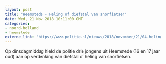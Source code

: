 ```yaml
---
layout: post
title: "Heemstede - Heling of diefstal van snorfietsen"
date: Wed, 21 Nov 2018 10:11:00 GMT
categories: 
- noord-holland 
- heemstede 
externe_link: "https://www.politie.nl/nieuws/2018/november/21/04-heling-of-diefstal-van-bromfietsen.html"
---
```


Op dinsdagmiddag hield de politie drie jongens uit Heemstede (16 en 17 jaar oud) aan op verdenking van diefstal of heling van snorfietsen.

